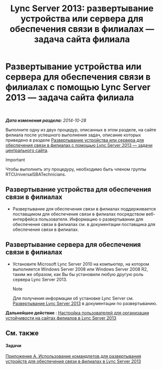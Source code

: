 ﻿---
title: 'Lync Server 2013: развертывание устройства или сервера для обеспечения связи в филиалах — задача сайта филиала'
TOCTitle: Развертывание устройства или сервера для обеспечения связи в филиалах — задача сайта филиала
ms:assetid: 7989ba29-0419-46dd-892c-4ad3238afd56
ms:mtpsurl: https://technet.microsoft.com/ru-ru/library/Gg398599(v=OCS.15)
ms:contentKeyID: 49310260
ms.date: 05/19/2016
mtps_version: v=OCS.15
ms.translationtype: HT
---

# Развертывание устройства или сервера для обеспечения связи в филиалах с помощью Lync Server 2013 — задача сайта филиала

 

_**Дата изменения раздела:** 2014-10-28_

Выполните одну из двух процедур, описанных в этом разделе, на сайте филиала после успешного выполнения задач, описание которых приведено в разделе [Развертывание устройства или сервера для обеспечения связи в филиалах с помощью Lync Server 2013 — задачи центрального сайта](lync-server-2013-deploying-a-survivable-branch-appliance-or-server-central-site-tasks.md).

> [!important]  
> Чтобы выполнить эту процедуру, необходимо быть членом группы RTCUniversalSBATechnicians.

## Развертывание устройства для обеспечения связи в филиалах

  - Развертывание для обеспечения связи в филиалах поддерживается поставщиком для обеспечения связи в филиалах посредством веб-интерфейса пользователя. Информацию о развертывании для обеспечения связи в филиалах см. в документации поставщика для обеспечения связи в филиалах.

## Развертывание сервера для обеспечения связи в филиалах

  - Установите Microsoft Lync Server 2010 на компьютер, на котором выполняется Windows Server 2008 или Windows Server 2008 R2, таким же образом, как Вы бы установили любую другую роль сервера Lync Server 2013.
    
    > [!note]  
    > Для получения информации об установке Lync Server см. <a href="lync-server-2013-deploying-lync-server.md">Развертывание Lync Server 2013</a> в документации по развертыванию.

**Дальнейшее действие** : [Настройка пользователей для организации устойчивости на сайтах филиалов в Lync Server 2013](lync-server-2013-configuring-users-for-branch-site-resiliency.md)

## См. также

#### Задачи

[Приложение A. Использование командлетов для развертывания устройств для обеспечения связи в филиалах в Lync Server 2013](lync-server-2013-appendix-a-using-cmdlets-to-deploy-a-survivable-branch-appliance.md)

